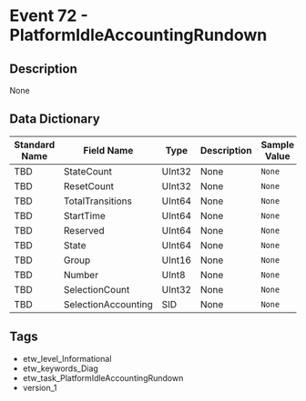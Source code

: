 # Event 72 - PlatformIdleAccountingRundown

## Description
None

## Data Dictionary
|Standard Name|Field Name|Type|Description|Sample Value|
|---|---|---|---|---|
|TBD|StateCount|UInt32|None|`None`|
|TBD|ResetCount|UInt32|None|`None`|
|TBD|TotalTransitions|UInt64|None|`None`|
|TBD|StartTime|UInt64|None|`None`|
|TBD|Reserved|UInt64|None|`None`|
|TBD|State|UInt64|None|`None`|
|TBD|Group|UInt16|None|`None`|
|TBD|Number|UInt8|None|`None`|
|TBD|SelectionCount|UInt32|None|`None`|
|TBD|SelectionAccounting|SID|None|`None`|

## Tags
* etw_level_Informational
* etw_keywords_Diag
* etw_task_PlatformIdleAccountingRundown
* version_1